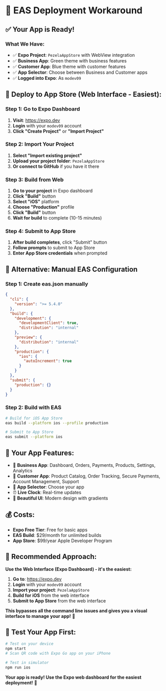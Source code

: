 # 🚀 EAS Deployment Workaround

## ✅ **Your App is Ready!**

### **What We Have:**
- ✅ **Expo Project**: `PezelaAppStore` with WebView integration
- ✅ **Business App**: Green theme with business features
- ✅ **Customer App**: Blue theme with customer features
- ✅ **App Selector**: Choose between Business and Customer apps
- ✅ **Logged into Expo**: As `modev09`

## 🚀 **Deploy to App Store (Web Interface - Easiest):**

### **Step 1: Go to Expo Dashboard**
1. **Visit**: https://expo.dev
2. **Login** with your `modev09` account
3. **Click "Create Project"** or **"Import Project"**

### **Step 2: Import Your Project**
1. **Select "Import existing project"**
2. **Upload your project folder**: `PezelaAppStore`
3. **Or connect to GitHub** if you have it there

### **Step 3: Build from Web**
1. **Go to your project** in Expo dashboard
2. **Click "Build"** button
3. **Select "iOS"** platform
4. **Choose "Production"** profile
5. **Click "Build"** button
6. **Wait for build** to complete (10-15 minutes)

### **Step 4: Submit to App Store**
1. **After build completes**, click "Submit" button
2. **Follow prompts** to submit to App Store
3. **Enter App Store credentials** when prompted

## 📱 **Alternative: Manual EAS Configuration**

### **Step 1: Create eas.json manually**
```json
{
  "cli": {
    "version": ">= 5.4.0"
  },
  "build": {
    "development": {
      "developmentClient": true,
      "distribution": "internal"
    },
    "preview": {
      "distribution": "internal"
    },
    "production": {
      "ios": {
        "autoIncrement": true
      }
    }
  },
  "submit": {
    "production": {}
  }
}
```

### **Step 2: Build with EAS**
```bash
# Build for iOS App Store
eas build --platform ios --profile production

# Submit to App Store
eas submit --platform ios
```

## 🎯 **Your App Features:**
- 🏢 **Business App**: Dashboard, Orders, Payments, Products, Settings, Analytics
- 🛒 **Customer App**: Product Catalog, Order Tracking, Secure Payments, Account Management, Support
- 📱 **App Selector**: Choose your app
- ⏰ **Live Clock**: Real-time updates
- 🎨 **Beautiful UI**: Modern design with gradients

## 💰 **Costs:**
- **Expo Free Tier**: Free for basic apps
- **EAS Build**: $29/month for unlimited builds
- **App Store**: $99/year Apple Developer Program

## 🚀 **Recommended Approach:**

**Use the Web Interface (Expo Dashboard) - it's the easiest:**

1. **Go to**: https://expo.dev
2. **Login** with your `modev09` account
3. **Import your project**: `PezelaAppStore`
4. **Build for iOS** from the web interface
5. **Submit to App Store** from the web interface

**This bypasses all the command line issues and gives you a visual interface to manage your app!** 🎉

## 📱 **Test Your App First:**
```bash
# Test on your device
npm start
# Scan QR code with Expo Go app on your iPhone

# Test in simulator
npm run ios
```

**Your app is ready! Use the Expo web dashboard for the easiest deployment!** 🚀
